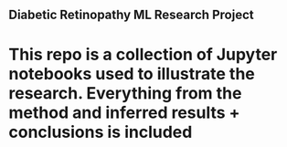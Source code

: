 ## Diabetic Retinopathy ML Research Project

# This repo is a collection of Jupyter notebooks used to illustrate the research. Everything from the method and inferred results + conclusions is included
